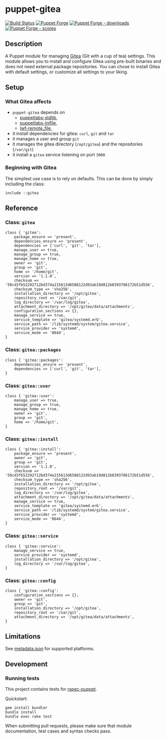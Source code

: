 # puppet-gitea

[![Build Status][build-shield]][build-status]
[![Puppet Forge][forge-shield]][forge-gitea]
[![Puppet Forge - downloads][forge-shield-dl]][forge-gitea]
[![Puppet Forge - scores][forge-shield-sc]][forge-gitea]

## Description

A Puppet module for managing [Gitea][gitea] (Git with a cup of tea) settings.
This module allows you to install and configure Gitea using pre-built binaries
and does not need external package repositories. You can chose to install Gitea
with default settings, or customize all settings to your liking.

## Setup

### What Gitea affects

- `puppet-gitea` depends on
  - [puppetlabs-stdlib][puppetlabs-stdlib],
  - [puppetlabs-inifile][puppetlabs-inifile],
  - [lwf-remote_file][lwf-remote_file],
- it install dependencies for gitea: `curl`, `git` and `tar`
- it manages a user and group `git`
- it manages the gitea directory (`/opt/gitea`) and the repositories (`/var/git`)
- it install a `gitea` service listening on port `3000`

### Beginning with Gitea

The simplest use case is to rely on defaults. This can be done by simply
including the class:

```puppet
include ::gitea
```

## Reference

### Class: `gitea`

```puppet
class { 'gitea':
    package_ensure => 'present',
    dependencies_ensure => 'present',
    dependencies => ['curl', 'git', 'tar'],
    manage_user => true,
    manage_group => true,
    manage_home => true,
    owner => 'git',
    group => 'git',
    home => '/home/git',
    version => '1.1.0',
    checksum => '59cd3fb52292712bd374a215613d6588122d93ab19d812b8393786172b51d556',
    checksum_type => 'sha256',
    installation_directory => '/opt/gitea',
    repository_root => '/var/git',
    log_directory => '/var/log/gitea',
    attachment_directory => '/opt/gitea/data/attachments',
    configuration_sections => {},
    manage_service => true,
    service_template => 'gitea/systemd.erb',
    service_path => '/lib/systemd/system/gitea.service',
    service_provider => 'systemd',
    service_mode => '0644',
}
```

### Class: `gitea::packages`

```puppet
class { 'gitea::packages':
    dependencies_ensure => 'present',
    dependencies => ['curl', 'git', 'tar'],
}
```

### Class: `gitea::user`

```puppet
class { 'gitea::user':
    manage_user => true,
    manage_group => true,
    manage_home => true,
    owner => 'git',
    group => 'git',
    home => '/home/git',
}
```

### Class: `gitea::install`

```puppet
class { 'gitea::install':
    package_ensure => 'present',
    owner => 'git',
    group => 'git',
    version => '1.1.0',
    checksum => '59cd3fb52292712bd374a215613d6588122d93ab19d812b8393786172b51d556',
    checksum_type => 'sha256',
    installation_directory => '/opt/gitea',
    repository_root => '/var/git',
    log_directory => '/var/log/gitea',
    attachment_directory => '/opt/gitea/data/attachments',
    manage_service => true,
    service_template => 'gitea/systemd.erb',
    service_path => '/lib/systemd/system/gitea.service',
    service_provider => 'systemd',
    service_mode => '0644',
}
```

### Class: `gitea::service`

```puppet
class { 'gitea::service':
    manage_service => true,
    service_provider => 'systemd',
    installation_directory => '/opt/gitea',
    log_directory => '/var/log/gitea',
}
```

### Class: `gitea::config`

```puppet
class { 'gitea::config':
    configuration_sections => {},
    owner => 'git',
    group => 'git',
    installation_directory => '/opt/gitea',
    repository_root => '/var/git',
    attachment_directory => '/opt/gitea/data/attachments',
}
```

## Limitations

See [metadata.json](metadata.json) for supported platforms.

## Development

### Running tests

This project contains tests for [rspec-puppet][puppet-rspec].

Quickstart:

```console
gem install bundler
bundle install
bundle exec rake test
```

When submitting pull requests, please make sure that module documentation,
test cases and syntax checks pass.

[gitea]: https://github.com/go-gitea/gitea
[puppetlabs-stdlib]: https://github.com/puppetlabs/puppetlabs-stdlib
[puppetlabs-inifile]: https://github.com/puppetlabs/puppetlabs-inifile
[lwf-remote_file]: https://github.com/lwf/puppet-remote_file
[puppet-rspec]: http://rspec-puppet.com/

[build-status]: https://travis-ci.org/kogitoapp/puppet-gitea
[build-shield]: https://travis-ci.org/kogitoapp/puppet-gitea.png?branch=master
[forge-gitea]: https://forge.puppetlabs.com/kogitoapp/gitea
[forge-shield]: https://img.shields.io/puppetforge/v/kogitoapp/gitea.svg
[forge-shield-dl]: https://img.shields.io/puppetforge/dt/kogitoapp/gitea.svg
[forge-shield-sc]: https://img.shields.io/puppetforge/f/kogitoapp/gitea.svg
